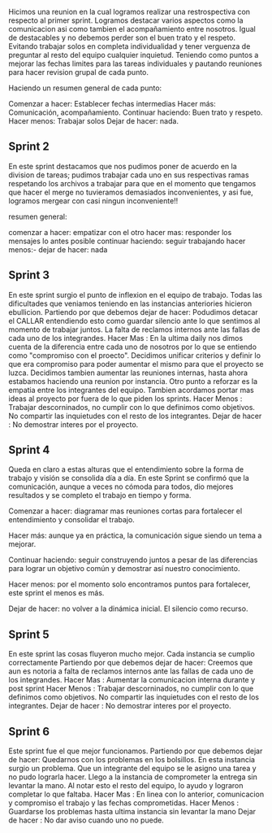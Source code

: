 
Hicimos una reunion en la cual logramos realizar una restrospectiva con respecto al primer sprint.
Logramos destacar varios aspectos como la comunicacion asi como tambien el acompañamiento entre nosotros. Igual de destacables y no debemos perder son el buen trato y el respeto.
Evitando trabajar solos en completa individualidad y tener verguenza de preguntar al resto del equipo cualquier inquietud. Teniendo como puntos a mejorar las fechas limites para las tareas individuales y pautando reuniones para hacer revision grupal de cada punto.

Haciendo un resumen general de cada punto:

Comenzar a hacer: Establecer fechas intermedias
Hacer más: Comunicación, acompañamiento.
Continuar haciendo: Buen trato y respeto.
Hacer menos: Trabajar solos
Dejar de hacer: nada.

## Sprint 2
En este sprint destacamos que nos pudimos poner de acuerdo en la division de tareas;
pudimos trabajar cada uno en sus respectivas ramas respetando los archivos a trabajar para que en el momento que tengamos que hacer el merge no tuvieramos demasiados inconvenientes, y asi fue, logramos mergear con casi ningun inconveniente!!

resumen general:

comenzar a hacer: empatizar con el otro
hacer mas: responder los mensajes lo antes posible
continuar haciendo: seguir trabajando
hacer menos:-
dejar de hacer: nada

## Sprint 3

En este sprint surgio el punto de inflexion en el equipo de trabajo. Todas las dificultades que veniamos teniendo en las instancias anteriories hicieron ebullicion. 
<span> Partiendo por que debemos dejar de hacer:</span> Podudimos detacar el CALLAR entendiendo esto como guardar silencio ante lo que sentimos al momento de trabajar juntos. La falta de reclamos internos ante las fallas de cada uno de los integrandes.
<span> Hacer Mas :</span> En la ultima daily nos dimos cuenta de la diferencia entre cada uno de nosotros por lo que se entiendo como "compromiso con el proecto". Decidimos unificar criterios y definir lo que era compromiso para poder aumentar el mismo para que el proyecto se luzca.  Decidimos tambien aumentar las reuniones internas, hasta ahora estabamos haciendo una reunion por instancia. Otro punto a reforzar es la empatia entre los integrantes del equipo. Tambien acordamos portar mas ideas al proyecto por fuera de lo que piden los sprints.
<span> Hacer Menos :</span> Trabajar descorninados, no cumplir con lo que definimos como objetivos. No compartir las inquietudes con el resto de los integrantes. 
<span> Dejar de hacer :</span> No demostrar interes por el proyecto.

## Sprint 4

Queda en claro a estas alturas que el entendimiento sobre la forma de trabajo y visión se consolida día a día. En este Sprint se confirmó que la comunicación, aunque a veces no cómoda para todos, dio mejores resultados y se completo el trabajo en tiempo y forma.

Comenzar a hacer: diagramar mas reuniones cortas para fortalecer el entendimiento y consolidar el trabajo.

Hacer más: aunque ya en práctica, la comunicación sigue siendo un tema a mejorar.

Continuar haciendo: seguir construyendo juntos a pesar de las diferencias para lograr un objetivo común y demostrar así nuestro conocimiento.

Hacer menos: por el momento solo encontramos puntos para fortalecer, este sprint el menos es más. 

Dejar de hacer: no volver a la dinámica inicial. El silencio como recurso. 

## Sprint 5
En este sprint las cosas fluyeron mucho mejor. Cada instancia se cumplio correctamente 
<span> Partiendo por que debemos dejar de hacer:</span> Creemos que aun es notoria a falta de reclamos internos ante las fallas de cada uno de los integrandes.
<span> Hacer Mas :</span> Aumentar la comunicacion interna durante y post sprint 
<span> Hacer Menos :</span> Trabajar descorninados, no cumplir con lo que definimos como objetivos. No compartir las inquietudes con el resto de los integrantes. 
<span> Dejar de hacer :</span> No demostrar interes por el proyecto.

## Sprint 6 

Este sprint fue el que mejor funcionamos. 
<span> Partiendo por que debemos dejar de hacer:</span> Quedarnos con los problemas en los bolsillos. En esta instancia surgio un problema. Que un integrante del equipo se le asigno una tarea y no pudo lograrla hacer. Llego a la instancia de comprometer la entrega sin levantar la mano. Al notar esto el resto del equipo, lo ayudo y lograron completar lo que faltaba.
<span> Hacer Mas :</span>  En linea con lo anterior, comunicacion y compromiso el trabajo y las fechas comprometidas.
<span> Hacer Menos :</span> Guardarse los problemas hasta ultima instancia sin levantar la mano
<span> Dejar de hacer :</span>  No dar aviso cuando uno no puede. 

